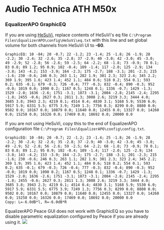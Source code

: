 # Audio Technica ATH M50x
### EqualizerAPO GraphicEQ
If you are using [HeSuVi](https://sourceforge.net/projects/hesuvi/), replace contents of HeSuVi's eq file `C:\Program Files\EqualizerAPO\config\HeSuVi\eq.txt` with this line and set global volume for both channels from HeSuVi UI to **-60**.
```
GraphicEQ: 10 -84; 20 -0.7; 22 -1.2; 23 -1.4; 25 -1.8; 26 -1.9; 28 -2.2; 30 -2.4; 32 -2.6; 35 -2.8; 37 -2.9; 40 -3.0; 42 -3.0; 45 -3.0; 49 -2.9; 52 -2.8; 56 -2.6; 59 -2.5; 64 -2.2; 68 -1.8; 73 -0.9; 78 0.1; 83 0.8; 89 1.2; 95 0.9; 102 -0.4; 109 -1.4; 117 -2.0; 125 -2.9; 134 -3.8; 143 -4.2; 153 -3.9; 164 -2.3; 175 -2.7; 188 -3.1; 201 -2.3; 215 -1.6; 230 -0.6; 246 0.3; 263 1.1; 282 1.9; 301 2.3; 323 2.4; 345 2.2; 369 1.9; 395 1.6; 423 1.4; 452 1.1; 484 0.6; 518 0.2; 554 0.1; 593 0.2; 635 -0.1; 679 -0.3; 726 -0.4; 777 -0.3; 832 -0.4; 890 -0.3; 952 -0.0; 1019 0.0; 1090 0.2; 1167 0.5; 1248 0.1; 1336 -0.7; 1429 -1.3; 1529 -2.0; 1636 -2.6; 1751 -3.1; 1873 -3.1; 2004 -2.8; 2145 -2.4; 2295 -1.8; 2455 -0.6; 2627 0.3; 2811 1.3; 3008 2.6; 3219 3.3; 3444 4.0; 3685 3.8; 3943 2.3; 4219 0.1; 4514 0.4; 4830 3.1; 5168 5.9; 5530 6.0; 5917 5.9; 6331 5.5; 6775 3.9; 7249 1.3; 7756 0.3; 8299 0.0; 8880 0.0; 9502 0.0; 10167 0.0; 10879 0.0; 11640 0.0; 12455 0.0; 13327 0.0; 14260 0.0; 15258 0.0; 16326 0.0; 17469 0.0; 18692 0.0; 20000 0.0
```
If you are not using HeSuVi, copy this to the end of EqualizerAPO configuration file `C:\Program Files\EqualizerAPO\config\config.txt`.
```
GraphicEQ: 10 -84; 20 -0.7; 22 -1.2; 23 -1.4; 25 -1.8; 26 -1.9; 28 -2.2; 30 -2.4; 32 -2.6; 35 -2.8; 37 -2.9; 40 -3.0; 42 -3.0; 45 -3.0; 49 -2.9; 52 -2.8; 56 -2.6; 59 -2.5; 64 -2.2; 68 -1.8; 73 -0.9; 78 0.1; 83 0.8; 89 1.2; 95 0.9; 102 -0.4; 109 -1.4; 117 -2.0; 125 -2.9; 134 -3.8; 143 -4.2; 153 -3.9; 164 -2.3; 175 -2.7; 188 -3.1; 201 -2.3; 215 -1.6; 230 -0.6; 246 0.3; 263 1.1; 282 1.9; 301 2.3; 323 2.4; 345 2.2; 369 1.9; 395 1.6; 423 1.4; 452 1.1; 484 0.6; 518 0.2; 554 0.1; 593 0.2; 635 -0.1; 679 -0.3; 726 -0.4; 777 -0.3; 832 -0.4; 890 -0.3; 952 -0.0; 1019 0.0; 1090 0.2; 1167 0.5; 1248 0.1; 1336 -0.7; 1429 -1.3; 1529 -2.0; 1636 -2.6; 1751 -3.1; 1873 -3.1; 2004 -2.8; 2145 -2.4; 2295 -1.8; 2455 -0.6; 2627 0.3; 2811 1.3; 3008 2.6; 3219 3.3; 3444 4.0; 3685 3.8; 3943 2.3; 4219 0.1; 4514 0.4; 4830 3.1; 5168 5.9; 5530 6.0; 5917 5.9; 6331 5.5; 6775 3.9; 7249 1.3; 7756 0.3; 8299 0.0; 8880 0.0; 9502 0.0; 10167 0.0; 10879 0.0; 11640 0.0; 12455 0.0; 13327 0.0; 14260 0.0; 15258 0.0; 16326 0.0; 17469 0.0; 18692 0.0; 20000 0.0
Copy: L=-6.0dB*l, R=-6.0dB*R
```
EqualizerAPO Peace GUI does not work with GraphicEQ so you have to disable parametric equalization configured by Peace if you are already using it.
![](https://raw.githubusercontent.com/jaakkopasanen/AutoEq/master/results/SBAF-Serious/innerfidelity/onear/Audio%20Technica%20ATH%20M50x/Audio%20Technica%20ATH%20M50x.png)
